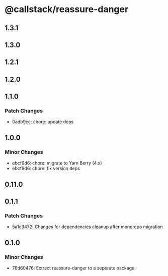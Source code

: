 # @callstack/reassure-danger

## 1.3.1

## 1.3.0

## 1.2.1

## 1.2.0

## 1.1.0

### Patch Changes

- 0adb9cc: chore: update deps

## 1.0.0

### Minor Changes

- ebcf9d6: chore: migrate to Yarn Berry (4.x)
- ebcf9d6: chore: fix version deps

## 0.11.0

## 0.1.1

### Patch Changes

- 5a1c3472: Changes for dependencies cleanup after monorepo migration

## 0.1.0

### Minor Changes

- 76d60476: Extract reassure-danger to a seperate package
